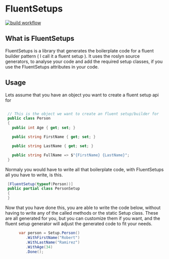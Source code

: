 # FluentSetups

[![build workflow](https://github.com/bramerdaniel/FluentSetups/actions/workflows/buildAndTest.yml/badge.svg)](https://github.com/bramerdaniel/FluentSetups/actions/workflows/buildAndTest.yml)

## What is FluentSetups

FluentSetups is a library that generates the boilerplate code for a fluent builder pattern ( I call it a fluent setup ).
It uses the roslyn source generators, to analyse your code and add the required setup classes, if you use the FluentSetups attributes in your code.

## Usage 

Lets assume that you have an object you want to create a fluent setup api for


``` csharp

 // This is the object we want to create an fluent setup/builder for
 public class Person
 {
   public int Age { get; set; }

   public string FirstName { get; set; }

   public string LastName { get; set; }

   public string FullName => $"{FirstName} {LastName}";
 }

```

Normaly you would have to write all that boilerplate code, 
with FluentSetups all you have to write, is this.

``` csharp
 [FluentSetup(typeof(Person))]
 public partial class PersonSetup
 {
 }
```
Now that you have done this, you are able to write the code below, 
without having to write any of the called methods or the static Setup class.
These are all generated for you, but you can customize them if you want, 
and the fluent setup generator will adjust the generated code to fit your needs.

``` csharp
      var person = Setup.Person()
         .WithFirstName("Robert")
         .WithLastName("Ramirez")
         .WithAge(34) 
         .Done();
```
